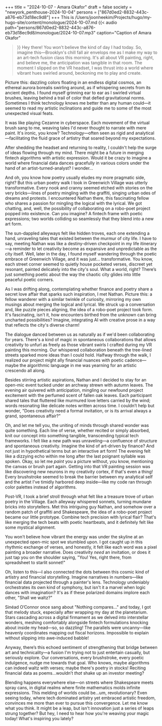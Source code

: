 +++
title = "2024-10-07 - Amara Okafor"
draft = false
society = "newyork_penthouse-2024-10-04"
persons = ["867d0ed2-8832-443c-a876-eb73d18ec9d8"]
+++
This is /Users/joonheekim/Projects/hugo/my-hugo-site/content/monologue/2024-10-07.md
{{< audio
    path="persons/867d0ed2-8832-443c-a876-eb73d18ec9d8/monologue/2024-10-07.mp3" 
    caption="Caption of Amara Okafor"
>}}
Hey there! You won't believe the kind of day I had today.
So, imagine this—Brooklyn's chill fall air envelops me as I make my way to an art-tech fusion class this morning. It's all about VR painting, right, and believe me, the anticipation was tangible in that room. The moment I slipped on the VR headset, I was thrust into a world where vibrant hues swirled around, beckoning me to play and create.

Picture this: dazzling colors floating in an endless digital cosmos, an ethereal aurora borealis swirling around, as if whispering secrets from its ancient depths. I found myself grinning ear to ear as I swirled virtual brushes, leaving behind a trail of color that defied gravitational norms. Sometimes I think technology knows me better than any human could—it seemed to read my artistic inclinations and guide me to some of the most unexpected visual feats. 

It was like playing Cezanne in cyberspace. Each movement of the virtual brush sang to me, weaving tales I'd never thought to narrate with mere paint. It's ironic, you know? Technology—often seen as rigid and analytical—facilitating the fluid grace of artistry that soared beyond my expectations.

After shedding the headset and returning to reality, I couldn't help the surge of ideas flowing through my mind. There might be a future in merging fintech algorithms with artistic expression. Would it be crazy to imagine a world where financial data dances gracefully in various colors under the hand of an artist-turned-analyst? I wonder...

And oh, you know how poetry usually eludes my more pragmatic side, right? But this urban poetry walk I took in Greenwich Village was utterly transformative. Every nook and cranny seemed etched with stories on the very bricks—lines of poetry mingling with the graffiti, singing urban odes of dreams and protests. I encountered Nathan there, this fascinating fellow who shares a passion for mingling the logical with the lyrical. We got chatting, and, well, the possibility of collaborating on a robo-poet project popped into existence. Can you imagine? A fintech frame with poetic expressions; two worlds colliding so seamlessly that they blend into a new art form.

The sun-dappled alleyways felt like hidden troves, each one extending a hand, unraveling tales that existed between the murmur of city life. I have to say, meeting Nathan was like a destiny-driven checkpoint in my life itinerary—a reminder to let creativity become as expansive and unpredictable as the city itself.
Well, later in the day, I found myself wandering through the poetic embrace of Greenwich Village, and it was just... transformative. You know, each street corner seemed to quietly house pocketed verses, discreet yet resonant, painted delicately into the city's soul. What a world, right? There’s just something poetic about the way the chaotic city glides into little peaceful poetic corners. 

As I was drifting along, contemplating whether finance and poetry share a secret love affair that sparks such inspiration, I met Nathan. Picture this: a fellow wanderer with a similar twinkle of curiosity, mirroring my own musings about merging the logical and lyrical. We struck up a conversation and, like puzzle pieces aligning, the idea of a robo-poet project took form. It's fascinating, isn't it, how encounters birthed from the unknown can bring uncharted possibilities? Imagine, integrating AI with creative prose in a way that reflects the city's diverse charm! 

The dialogue danced between us as naturally as if we'd been collaborating for years. There's a kind of magic in spontaneous collaborations that allows creativity to unfurl as freely as those vibrant swirls I crafted during my VR painting this morning. Our whispered collaboration beneath the tree-lined streets sparked more ideas than I could hold. Halfway through the walk, I realized our project might ally financial nuances with poetic cadence—maybe the algorithmic language in me was yearning for an artistic crescendo all along. 

Besides stirring artistic aspirations, Nathan and I decided to stay for an open-mic event tucked under an archway strewn with autumn leaves. The evening air quivered with anticipation, mingling our newfound project excitement with the perfumed scent of fallen oak leaves. Each participant shared tales that fluttered like murmured love letters carried by the wind; words resonating like delicate notes written across time. I couldn’t help but wonder, "Does creativity need a formal invitation, or is its arrival always a grand, spontaneous affair?"

Oh, and let me tell you, the uniting of minds through shared wonder was quite something. Each line of verse, whether recited or simply absorbed, knit our concept into something tangible, transcending typical tech frameworks. I felt like a new path was unraveling—a confluence of structure and spontaneous creativity. Imagine the kind of art-driven by finance? And not just in hypothetical terms but an interactive art form! The evening felt like a dizzying echo within me long after the last poignant syllable was spoken.
Okay, so let me *paint* you a picture without, you know, mentioning the canvas or brush part again. Getting into that VR painting session was like discovering new neurons in my creativity cortex, if that's even a thing! Every brushstroke seemed to break the barrier between my analytical self and the artist I've timidly harbored deep inside—like my code ran through color palettes instead of algorithms.

Post-VR, I took a brief stroll through what felt like a treasure trove of urban poetry in the Village. Each alleyway whispered sonnets, turning mundane bricks into storytellers. Met this intriguing guy Nathan, and somehow over a random patch of graffiti and Shakespeare, the idea of a robo-poet project became our little prototype. Combine tech precision with lyrical flair? That's like merging the tech beats with poetic heartbeats, and it definitely felt like some mystical alignment. 

You won't believe how vibrant the energy was under the skyline at an unexpected open-mic spot we stumbled upon. I got caught up in this rhythmic exchange of verses, and honestly, it felt like each word was a pixel painting a broader narrative. Does creativity *need* an invitation, or does it just tap you on the shoulder saying, "You! Yes, right there, from spreadsheet to starlit sonnet!"

Oh, listen to this—I also connected the dots between this cosmic kind of artistry and financial storytelling. Imagine narratives in numbers—like financial data projected through a painter's lens. Technology undeniably orchestrates its own kind of symphony, but isn't it a marvel when logic dances with imagination? It's as if these polarized domains implore each other, "Shall we waltz?"

Sinéad O’Connor once sang about "Nothing compares..." and today, I got that melody stuck, especially after wrapping my day at the planetarium. Stars cascading across a digital firmament as we delved into interstellar wonders, meshing comfortably alongside fintech formulations knocking about inside my head—so, so dazzling! The parallels were uncanny—like heavenly coordinates mapping out fiscal horizons. Impossible to explain without slipping into awe-induced babble!

Anyway, there’s this echoed sentiment of strengthening that bridge between art and technicality—a fusion I'm trying not to just entertain casually, but seriously explore. Our conversations, every brushstroke, every poetic indulgence, nudge me towards that goal. Who knows, maybe algorithms can indeed waltz with verses; maybe there's poetry in stocks! Reciting financial data as poems...wouldn’t *that* shake up an investor meeting?

Blending happens everywhere else—on streets where Shakespeare meets spray cans, in digital realms where finite mathematics molds infinite expressions. This melding of worlds could be...um, revolutionary? Even seeing today, where tech dominated artistry yet embraced artistic freedom, convinces me more than ever to pursue this convergence. Let me know what you think. It might be a leap, but isn't innovation just a series of leaps strung together?
But hey, I need to hear how you're weaving your magic today! What's inspiring you lately?
